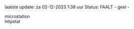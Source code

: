 laatste update: 
za 02-12-2023  1:38   uur 
Status: FAALT - geel - 
<div class="service R">microstation</div><div class="service Y">httpstat</div>